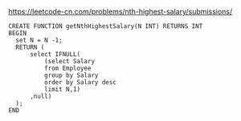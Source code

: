 https://leetcode-cn.com/problems/nth-highest-salary/submissions/

```
CREATE FUNCTION getNthHighestSalary(N INT) RETURNS INT
BEGIN
  set N = N -1;
  RETURN (
      select IFNULL(
          (select Salary  
          from Employee 
          group by Salary
          order by Salary desc
          limit N,1)
      ,null)
  );
END
```